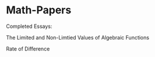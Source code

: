 # Math-Papers
 
Completed Essays:

The Limited and Non-Limtied Values of Algebraic Functions

Rate of Difference